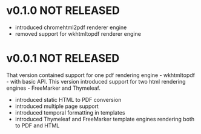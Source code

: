 v0.1.0 NOT RELEASED
============

* introduced chromehtml2pdf renderer engine
* removed support for wkhtmltopdf renderer engine

v0.0.1 NOT RELEASED
============
That version contained support for one pdf rendering engine - wkhtmltopdf - with basic API. 
This version introduced support for two html rendering engines - FreeMarker and Thymeleaf. 

* introduced static HTML to PDF conversion
* introduced multiple page support
* introduced temporal formatting in templates
* introduced Thymeleaf and FreeMarker template engines rendering both to PDF and HTML
